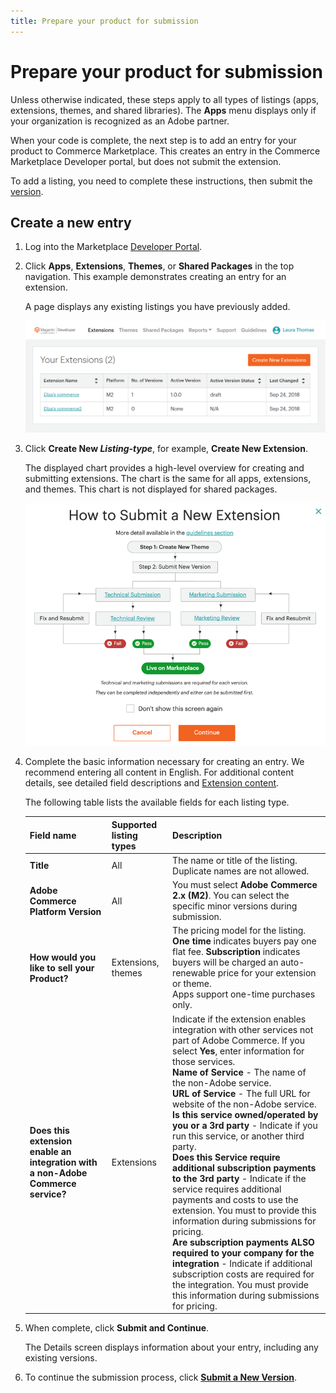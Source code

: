 ```yaml
---
title: Prepare your product for submission
---
```


# Prepare your product for submission

<InlineAlert variant="success" slots="text" />

Unless otherwise indicated, these steps apply to all types of listings (apps, extensions, themes, and shared libraries). The **Apps** menu displays only if your organization is recognized as an Adobe partner.

When your code is complete, the next step is to add an entry for your product to Commerce Marketplace. This creates an entry in the Commerce Marketplace Developer portal, but does not submit the extension.

To add a listing, you need to complete these instructions, then submit the [version](extension-version.md).

## Create a new entry

1. Log into the Marketplace [Developer Portal](developer-portal.md).

1. Click **Apps**, **Extensions**, **Themes**, or **Shared Packages** in the top navigation. This example demonstrates creating an entry for an extension.

   A page displays any existing listings you have previously added.

   ![](_images/your-extensions.png)

1. Click **Create New _Listing-type_**, for example, **Create New Extension**.

   The displayed chart provides a high-level overview for creating and submitting extensions. The chart is the same for all apps, extensions, and themes. This chart is not displayed for shared packages.

   ![](_images/submit-chart1.png)

1. Complete the basic information necessary for creating an entry. We recommend entering all content in English. For additional content details, see detailed field descriptions and [Extension content](content.md).

   The following table lists the available fields for each listing type.

   | Field name | Supported listing types | Description |
   | --- | --- | --- |
   | **Title** | All |  The name or title of the listing. Duplicate names are not allowed. |
   | **Adobe Commerce Platform Version** | All | You must select **Adobe Commerce 2.x (M2)**. You can select the specific minor versions during submission. |
   | **How would you like to sell your Product?** | Extensions, themes | The pricing model for the listing. **One time** indicates buyers pay one flat fee. **Subscription** indicates buyers will be charged an auto-renewable price for your extension or theme.<br/>Apps support one-time purchases only. |
   | **Does this extension enable an integration with a non-Adobe Commerce service?** | Extensions | Indicate if the extension enables integration with other services not part of Adobe Commerce. If you select **Yes**, enter information for those services. <br/>**Name of Service** - The name of the non-Adobe service. <br/>**URL of Service** - The full URL for website of the non-Adobe service.<br/>**Is this service owned/operated by you or a 3rd party** - Indicate if you run this service, or another third party.<br/>**Does this Service require additional subscription payments to the 3rd party** - Indicate if the service requires additional payments and costs to use the extension. You must to provide this information during submissions for pricing.<br/>**Are subscription payments ALSO required to your company for the integration** - Indicate if additional subscription costs are required for the integration. You must provide this information during submissions for pricing. |

1. When complete, click **Submit and Continue**.

   The Details screen displays information about your entry, including any existing versions.

1. To continue the submission process, click **[Submit a New Version](submit-for-review.md)**.
